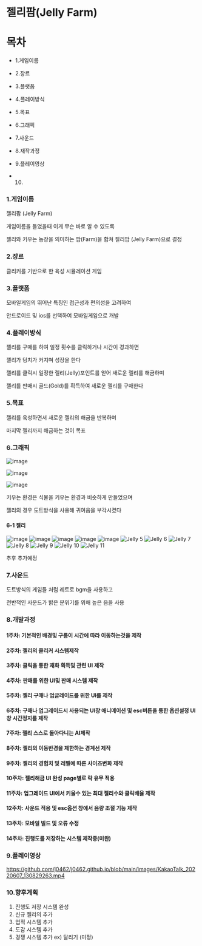 # 젤리팜(Jelly Farm)



# 목차
- 1.게임이름

- 2.장르

- 3.플랫폼

- 4.플레이방식

- 5.목표

- 6.그래픽

- 7.사운드

- 8.재작과정

- 9.플레이영상

- 10.

### 1.게임이름

젤리팜 (Jelly Farm)

게임이름을 들었을때 이게 무슨 바로 알 수 있도록

젤리와 키우는 농장을 의미하는 팜(Farm)을 합쳐 젤리팜 (Jelly Farm)으로 결정

### 2.장르

클리커를 기반으로 한 육성 시뮬레이션 게임

### 3.플랫폼

모바일게임의 뛰어난 특징인 접근성과 편의성을 고려하여

안드로이드 및 ios를 선택하여 모바일게임으로 개발

### 4.플레이방식

젤리를 구매를 하여 일정 횟수를 클릭하거나 시간이 경과하면

젤리가 덩치가 커지며 성장을 한다

젤리를 클릭시 일정한 젤리(Jelly)포인트를 얻어 새로운 젤리를 해금하며

젤리를 판매시 골드(Gold)를 흭득하여 새로운 젤리를 구매한다

### 5.목표

젤리를 육성하면서 새로운 젤리의 해금을 반복하며

마지막 젤리까지 해금하는 것이 목표

### 6.그래픽

![image](https://user-images.githubusercontent.com/70842040/165079469-f01c1ddc-e130-482b-8506-a0a524a9f7aa.png)


![image](https://user-images.githubusercontent.com/70842040/165079552-aa457ad9-a77c-46a9-b9f9-648ce0fa8aff.png)

![image](https://user-images.githubusercontent.com/70842040/165080959-b3541324-e7f3-4858-95b1-b9bfe11ce2ad.png)

키우는 환경은 식물을 키우는 환경과 비슷하게 만들었으며

젤리의 경우 도트방식을 사용해 귀여움을 부각시켰다

#### 6-1 젤리
![image](https://user-images.githubusercontent.com/70842040/165079616-bfe9a0a5-14ab-4447-b81a-5bae2a5584d9.png)
![image](https://user-images.githubusercontent.com/70842040/165079645-3bb4a40d-4c71-44fe-8366-7abf13d71619.png)
![image](https://user-images.githubusercontent.com/70842040/165079679-5b10a140-10ab-46a3-a133-1e7cb6902ae9.png)
![image](https://user-images.githubusercontent.com/70842040/165079703-b21b8944-f3e0-4aa1-82d5-d81f17621a8d.png)
![image](https://user-images.githubusercontent.com/70842040/165079744-a677f247-b377-4be8-8870-c58df7f7c4df.png)
![Jelly 5](https://user-images.githubusercontent.com/70842040/165079772-ee709580-bf12-4962-b9a0-ca5d16a84141.png)
![Jelly 6](https://user-images.githubusercontent.com/70842040/165079798-1bc2479c-4d6a-4cfe-bfec-5bb808102f66.png)
![Jelly 7](https://user-images.githubusercontent.com/70842040/165079820-35cb35e6-caef-41d8-a844-117bd3f85d94.png)
![Jelly 8](https://user-images.githubusercontent.com/70842040/165079829-af782703-6dd1-45df-8260-3d57d0f9e1c8.png)
![Jelly 9](https://user-images.githubusercontent.com/70842040/165079843-19b6743a-7437-4806-9705-90427b961a2e.png)
![Jelly 10](https://user-images.githubusercontent.com/70842040/165079855-12ef6b5a-6652-402e-8f23-6361aaaec072.png)
![Jelly 11](https://user-images.githubusercontent.com/70842040/165079871-bdefc106-6362-4bff-b69d-cc94e1356ad9.png)


추후 추가예정

### 7.사운드

도트방식의 게임들 처럼 레트로 bgm을 사용하고

전반적인 사운드가 밝은 분위기를 위해 높은 음을 사용


### 8.개발과정

#### 1주차: 기본적인 배경및 구름이 시간에 따라 이동하는것을 제작

#### 2주차: 젤리의 클리커 시스템제작

#### 3주차: 클릭을 통한 재화 흭득및 관련 UI 제작

#### 4주차: 판매를 위한 UI및 판매 시스템 제작

#### 5주차: 젤리 구매나 업글레이드를 위한 UI를 제작

#### 6주차: 구매나 업그레이드시 사용되는 UI창 애니메이션 및 esc버튼을 통한 옵션설정 UI창 시간정지를 제작

#### 7주차: 젤리 스스로 돌아다니는 AI제작

#### 8주차: 젤리의 이동반경을 제한하는 경계선 제작

#### 9주차: 젤리의 경험치 및 레벨에 따른 사이즈변화 제작

#### 10주차: 젤리해금 UI 완성 page별로 락 유무 적용

#### 11주차: 업그레이드 UI에서 키울수 있는 최대 젤리수와 클릭배율 제작

#### 12주차: 사운드 적용 및 esc옵션 창에서 음량 조절 기능 제작

#### 13주차: 모바일 빌드 및 오류 수정

#### 14주차: 진행도를 저장하는 시스템 제작중(미완)


### 9.플레이영상

https://github.com/j0462/j0462.github.io/blob/main/images/KakaoTalk_20220607_130829263.mp4

### 10.향후계획

1. 진행도 저장 시스템 완성
2. 신규 젤리의 추가
3. 업적 시스템 추가
4. 도감 시스템 추가
5. 경쟁 시스템 추가 ex) 달리기  (미정)



